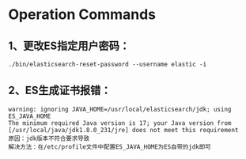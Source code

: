 # Operation Commands

## 1、更改ES指定用户密码：

    ./bin/elasticsearch-reset-password --username elastic -i

## 2、ES生成证书报错：

    warning: ignoring JAVA_HOME=/usr/local/elasticsearch/jdk; using ES_JAVA_HOME
    The minimum required Java version is 17; your Java version from [/usr/local/java/jdk1.8.0_231/jre] does not meet this requirement
    原因：jdk版本不符合要求导致
    解决方法：在/etc/profile文件中配置ES_JAVA_HOME为ES自带的jdk即可



